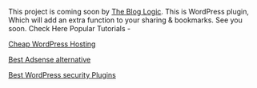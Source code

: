 This project is coming soon by [The Blog Logic](https://www.thebloglogic.com). This is WordPress plugin, Which will add an extra function to your sharing & bookmarks. See you soon. 
Check Here Popular Tutorials - 

[Cheap WordPress Hosting](https://www.thebloglogic.com/cheap-wordpress-hosting/)

[Best Adsense alternative](https://www.thebloglogic.com/best-adsense-alternative/)

[Best WordPress security Plugins](https://www.thebloglogic.com/best-wordpress-security-plugin/)
